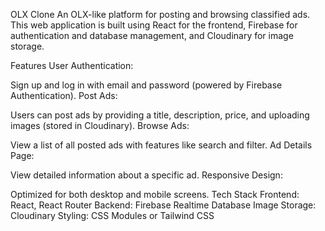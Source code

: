 OLX Clone
An OLX-like platform for posting and browsing classified ads. This web application is built using React for the frontend, Firebase for authentication and database management, and Cloudinary for image storage.

Features
User Authentication:

Sign up and log in with email and password (powered by Firebase Authentication).
Post Ads:

Users can post ads by providing a title, description, price, and uploading images (stored in Cloudinary).
Browse Ads:

View a list of all posted ads with features like search and filter.
Ad Details Page:

View detailed information about a specific ad.
Responsive Design:

Optimized for both desktop and mobile screens.
Tech Stack
Frontend: React, React Router
Backend: Firebase Realtime Database
Image Storage: Cloudinary
Styling: CSS Modules or Tailwind CSS
